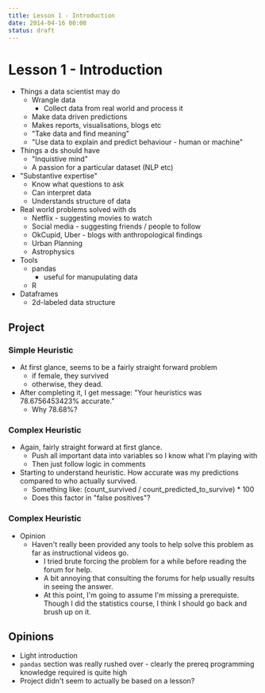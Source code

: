 ```yaml
---
title: Lesson 1 - Introduction
date: 2014-04-16 00:00
status: draft
---
```

# Lesson 1 - Introduction

* Things a data scientist may do
    * Wrangle data
        * Collect data from real world and process it
    * Make data driven predictions
    * Makes reports, visualisations, blogs etc
    * "Take data and find meaning"
    * "Use data to explain and predict behaviour - human or machine"
* Things a ds should have
    * "Inquistive mind"
    * A passion for a particular dataset (NLP etc)
* "Substantive expertise"
    * Know what questions to ask
    * Can interpret data
    * Understands structure of data
* Real world problems solved with ds
    * Netflix - suggesting movies to watch
    * Social media - suggesting friends / people to follow
    * OkCupid, Uber - blogs with anthropological findings
    * Urban Planning
    * Astrophysics
* Tools
    * pandas
        * useful for manupulating data
    * R
* Dataframes
    * 2d-labeled data structure

## Project

### Simple Heuristic

* At first glance, seems to be a fairly straight forward problem
    * if female, they survived
    * otherwise, they dead.
* After completing it, I get message: "Your heuristics was 78.6756453423% accurate."
    * Why 78.68%?

### Complex Heuristic

* Again, fairly straight forward at first glance.
    * Push all important data into variables so I know what I'm playing with
    * Then just follow logic in comments
* Starting to understand heuristic. How accurate was my predictions compared to who actually survived.
    * Something like: (count_survived / count_predicted_to_survive) * 100
    * Does this factor in "false positives"?

### Complex Heuristic

* Opinion
    * Haven't really been provided any tools to help solve this problem as far as instructional videos go.
        * I tried brute forcing the problem for a while before reading the forum for help.
        * A bit annoying that consulting the forums for help usually results in seeing the answer.
        * At this point, I'm going to assume I'm missing a prerequiste. Though I did the statistics course, I think I should go back and brush up on it.


## Opinions

* Light introduction
* ```pandas``` section was really rushed over - clearly the prereq programming knowledge required is quite high
* Project didn't seem to actually be based on a lesson?

